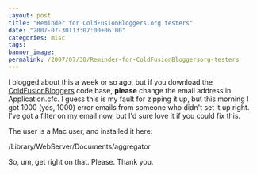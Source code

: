 ```yaml
---
layout: post
title: "Reminder for ColdFusionBloggers.org testers"
date: "2007-07-30T13:07:00+06:00"
categories: misc 
tags: 
banner_image: 
permalink: /2007/07/30/Reminder-for-ColdFusionBloggersorg-testers
---
```


I blogged about this a week or so ago, but if you download the <a href="http://www.coldfusionbloggers.org">ColdFusionBloggers</a> code base, <b>please</b> change the email address in Application.cfc. I guess this is my fault for zipping it up, but this morning I got 1000 (yes, 1000) error emails from someone who didn't set it up right. I've got a filter on my email now, but I'd sure love it if you could fix this.

The user is a Mac user, and installed it here:

/Library/WebServer/Documents/aggregator

So, um, get right on that. Please. Thank you.